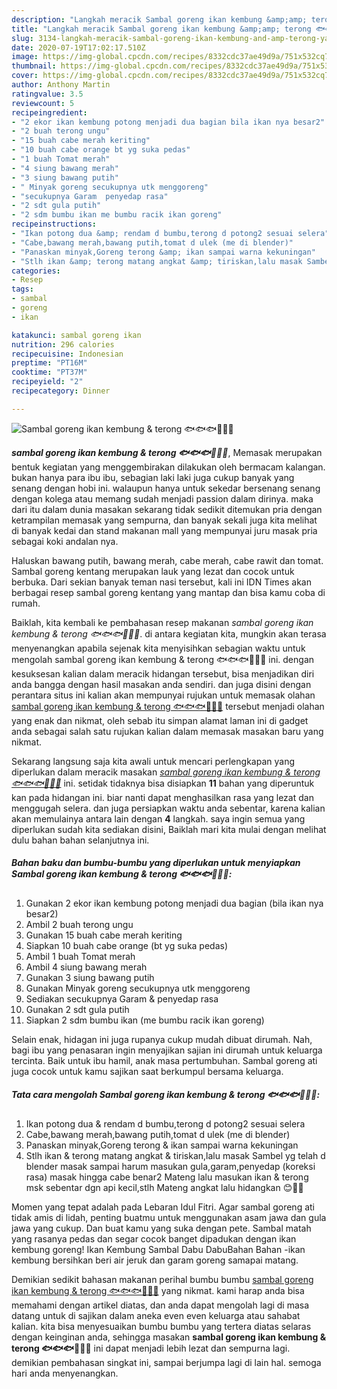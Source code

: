 ```yaml
---
description: "Langkah meracik Sambal goreng ikan kembung &amp;amp; terong 🐟🐟🐟🍆🍆🍆 yang simpel"
title: "Langkah meracik Sambal goreng ikan kembung &amp;amp; terong 🐟🐟🐟🍆🍆🍆 yang simpel"
slug: 3134-langkah-meracik-sambal-goreng-ikan-kembung-and-amp-terong-yang-simpel
date: 2020-07-19T17:02:17.510Z
image: https://img-global.cpcdn.com/recipes/8332cdc37ae49d9a/751x532cq70/sambal-goreng-ikan-kembung-terong-🐟🐟🐟🍆🍆🍆-foto-resep-utama.jpg
thumbnail: https://img-global.cpcdn.com/recipes/8332cdc37ae49d9a/751x532cq70/sambal-goreng-ikan-kembung-terong-🐟🐟🐟🍆🍆🍆-foto-resep-utama.jpg
cover: https://img-global.cpcdn.com/recipes/8332cdc37ae49d9a/751x532cq70/sambal-goreng-ikan-kembung-terong-🐟🐟🐟🍆🍆🍆-foto-resep-utama.jpg
author: Anthony Martin
ratingvalue: 3.5
reviewcount: 5
recipeingredient:
- "2 ekor ikan kembung potong menjadi dua bagian bila ikan nya besar2"
- "2 buah terong ungu"
- "15 buah cabe merah keriting"
- "10 buah cabe orange bt yg suka pedas"
- "1 buah Tomat merah"
- "4 siung bawang merah"
- "3 siung bawang putih"
- " Minyak goreng secukupnya utk menggoreng"
- "secukupnya Garam  penyedap rasa"
- "2 sdt gula putih"
- "2 sdm bumbu ikan me bumbu racik ikan goreng"
recipeinstructions:
- "Ikan potong dua &amp; rendam d bumbu,terong d potong2 sesuai selera"
- "Cabe,bawang merah,bawang putih,tomat d ulek (me di blender)"
- "Panaskan minyak,Goreng terong &amp; ikan sampai warna kekuningan"
- "Stlh ikan &amp; terong matang angkat &amp; tiriskan,lalu masak Sambel yg telah d blender masak sampai harum masukan gula,garam,penyedap (koreksi rasa) masak hingga cabe benar2 Mateng lalu masukan ikan &amp; terong msk sebentar dgn api kecil,stlh Mateng angkat lalu hidangkan 😊👍🏻"
categories:
- Resep
tags:
- sambal
- goreng
- ikan

katakunci: sambal goreng ikan 
nutrition: 296 calories
recipecuisine: Indonesian
preptime: "PT16M"
cooktime: "PT37M"
recipeyield: "2"
recipecategory: Dinner

---
```



![Sambal goreng ikan kembung &amp; terong 🐟🐟🐟🍆🍆🍆](https://img-global.cpcdn.com/recipes/8332cdc37ae49d9a/751x532cq70/sambal-goreng-ikan-kembung-terong-🐟🐟🐟🍆🍆🍆-foto-resep-utama.jpg)

<b><i>sambal goreng ikan kembung &amp; terong 🐟🐟🐟🍆🍆🍆</i></b>, Memasak merupakan bentuk kegiatan yang menggembirakan dilakukan oleh bermacam kalangan. bukan hanya para ibu ibu, sebagian laki laki juga cukup banyak yang senang dengan hobi ini. walaupun hanya untuk sekedar bersenang senang dengan kolega atau memang sudah menjadi passion dalam dirinya. maka dari itu dalam dunia masakan sekarang tidak sedikit ditemukan pria dengan ketrampilan memasak yang sempurna, dan banyak sekali juga kita melihat di banyak kedai dan stand makanan mall yang mempunyai juru masak pria sebagai koki andalan nya.

Haluskan bawang putih, bawang merah, cabe merah, cabe rawit dan tomat. Sambal goreng kentang merupakan lauk yang lezat dan cocok untuk berbuka. Dari sekian banyak teman nasi tersebut, kali ini IDN Times akan berbagai resep sambal goreng kentang yang mantap dan bisa kamu coba di rumah.

Baiklah, kita kembali ke pembahasan resep makanan <i>sambal goreng ikan kembung &amp; terong 🐟🐟🐟🍆🍆🍆</i>. di antara kegiatan kita, mungkin akan terasa menyenangkan apabila sejenak kita menyisihkan sebagian waktu untuk mengolah sambal goreng ikan kembung &amp; terong 🐟🐟🐟🍆🍆🍆 ini. dengan kesuksesan kalian dalam meracik hidangan tersebut, bisa menjadikan diri anda bangga dengan hasil masakan anda sendiri. dan juga disini dengan perantara situs ini kalian akan mempunyai rujukan untuk memasak olahan <u>sambal goreng ikan kembung &amp; terong 🐟🐟🐟🍆🍆🍆</u> tersebut menjadi olahan yang enak dan nikmat, oleh sebab itu simpan alamat laman ini di gadget anda sebagai salah satu rujukan kalian dalam memasak masakan baru yang nikmat.


Sekarang langsung saja kita awali untuk mencari perlengkapan yang diperlukan dalam meracik masakan <u><i>sambal goreng ikan kembung &amp; terong 🐟🐟🐟🍆🍆🍆</i></u> ini. setidak tidaknya bisa disiapkan <b>11</b> bahan yang diperuntuk kan pada hidangan ini. biar nanti dapat menghasilkan rasa yang lezat dan menggugah selera. dan juga persiapkan waktu anda sebentar, karena kalian akan memulainya antara lain dengan <b>4</b> langkah. saya ingin semua yang diperlukan sudah kita sediakan disini, Baiklah mari kita mulai dengan melihat dulu bahan bahan selanjutnya ini.

<!--inarticleads1-->

##### Bahan baku dan bumbu-bumbu yang diperlukan untuk menyiapkan Sambal goreng ikan kembung &amp; terong 🐟🐟🐟🍆🍆🍆:

1. Gunakan 2 ekor ikan kembung potong menjadi dua bagian (bila ikan nya besar2)
1. Ambil 2 buah terong ungu
1. Gunakan 15 buah cabe merah keriting
1. Siapkan 10 buah cabe orange (bt yg suka pedas)
1. Ambil 1 buah Tomat merah
1. Ambil 4 siung bawang merah
1. Gunakan 3 siung bawang putih
1. Gunakan  Minyak goreng secukupnya utk menggoreng
1. Sediakan secukupnya Garam &amp; penyedap rasa
1. Gunakan 2 sdt gula putih
1. Siapkan 2 sdm bumbu ikan (me bumbu racik ikan goreng)


Selain enak, hidagan ini juga rupanya cukup mudah dibuat dirumah. Nah, bagi ibu yang penasaran ingin menyajikan sajian ini dirumah untuk keluarga tercinta. Baik untuk ibu hamil, anak masa pertumbuhan. Sambal goreng ati juga cocok untuk kamu sajikan saat berkumpul bersama keluarga. 

<!--inarticleads2-->

##### Tata cara mengolah Sambal goreng ikan kembung &amp; terong 🐟🐟🐟🍆🍆🍆:

1. Ikan potong dua &amp; rendam d bumbu,terong d potong2 sesuai selera
1. Cabe,bawang merah,bawang putih,tomat d ulek (me di blender)
1. Panaskan minyak,Goreng terong &amp; ikan sampai warna kekuningan
1. Stlh ikan &amp; terong matang angkat &amp; tiriskan,lalu masak Sambel yg telah d blender masak sampai harum masukan gula,garam,penyedap (koreksi rasa) masak hingga cabe benar2 Mateng lalu masukan ikan &amp; terong msk sebentar dgn api kecil,stlh Mateng angkat lalu hidangkan 😊👍🏻


Momen yang tepat adalah pada Lebaran Idul Fitri. Agar sambal goreng ati tidak amis di lidah, penting buatmu untuk menggunakan asam jawa dan gula jawa yang cukup. Dan buat kamu yang suka dengan pete. Sambal matah yang rasanya pedas dan segar cocok banget dipadukan dengan ikan kembung goreng! Ikan Kembung Sambal Dabu DabuBahan Bahan -ikan kembung bersihkan beri air jeruk dan garam goreng samapai matang. 

Demikian sedikit bahasan makanan perihal bumbu bumbu <u>sambal goreng ikan kembung &amp; terong 🐟🐟🐟🍆🍆🍆</u> yang nikmat. kami harap anda bisa memahami dengan artikel diatas, dan anda dapat mengolah lagi di masa datang untuk di sajikan dalam aneka even even keluarga atau sahabat kalian. kita bisa menyesuaikan bumbu bumbu yang tertera diatas selaras dengan keinginan anda, sehingga masakan <b>sambal goreng ikan kembung &amp; terong 🐟🐟🐟🍆🍆🍆</b> ini dapat menjadi lebih lezat dan sempurna lagi. demikian pembahasan singkat ini, sampai berjumpa lagi di lain hal. semoga hari anda menyenangkan.
